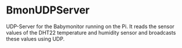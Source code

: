 # BmonUDPServer
UDP-Server for the Babymonitor running on the Pi. It reads the sensor values of the DHT22 temperature and humidity sensor and broadcasts these values using UDP.
